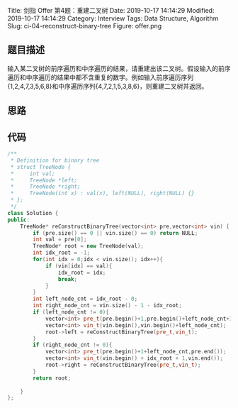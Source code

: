 Title: 剑指 Offer 第4题：重建二叉树
Date: 2019-10-17 14:14:29
Modified: 2019-10-17 14:14:29
Category: Interview
Tags: Data Structure, Algorithm
Slug: ci-04-reconstruct-binary-tree
Figure: offer.png

## 题目描述
输入某二叉树的前序遍历和中序遍历的结果，请重建出该二叉树。假设输入的前序遍历和中序遍历的结果中都不含重复的数字。例如输入前序遍历序列{1,2,4,7,3,5,6,8}和中序遍历序列{4,7,2,1,5,3,8,6}，则重建二叉树并返回。

## 思路
## 代码
```cpp
/**
 * Definition for binary tree
 * struct TreeNode {
 *     int val;
 *     TreeNode *left;
 *     TreeNode *right;
 *     TreeNode(int x) : val(x), left(NULL), right(NULL) {}
 * };
 */
class Solution {
public:
    TreeNode* reConstructBinaryTree(vector<int> pre,vector<int> vin) {
        if (pre.size() == 0 || vin.size() == 0) return NULL;
        int val = pre[0];
        TreeNode* root = new TreeNode(val);
        int idx_root = -1;
        for(int idx = 0;idx < vin.size(); idx++){
            if (vin[idx] == val){
                idx_root = idx;
                break;
            }
        }
        int left_node_cnt = idx_root - 0;
        int right_node_cnt = vin.size() - 1 - idx_root;
        if (left_node_cnt != 0){
            vector<int> pre_t(pre.begin()+1,pre.begin()+left_node_cnt+1);
            vector<int> vin_t(vin.begin(),vin.begin()+left_node_cnt);
            root->left = reConstructBinaryTree(pre_t,vin_t);
        }
        if (right_node_cnt != 0){
            vector<int> pre_t(pre.begin()+1+left_node_cnt,pre.end());
            vector<int> vin_t(vin.begin() + idx_root + 1,vin.end());
            root->right = reConstructBinaryTree(pre_t,vin_t);
        }
        return root;
        
    }
};
```